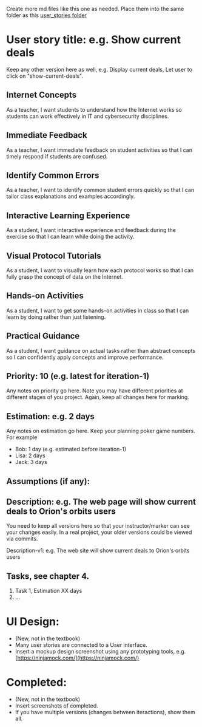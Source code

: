 Create more md files like this one as needed. Place them into the same folder 
as this [user_stories folder](./)

# User story title: e.g. Show current deals

Keep any other version here as well, e.g. Display current deals, Let user to click on "show-current-deals".

## Internet Concepts
As a teacher, I want students to understand how the Internet works so students can work effectively in IT and cybersecurity disciplines.
## Immediate Feedback
As a teacher, I want immediate feedback on student activities so that I can timely respond if students are confused.
## Identify Common Errors
As a teacher, I want to identify common student errors quickly so that I can tailor class explanations and examples accordingly.
## Interactive Learning Experience
As a student, I want interactive experience and feedback during the exercise so that I can learn while doing the activity.
## Visual Protocol Tutorials
As a student, I want to visually learn how each protocol works so that I can fully grasp the concept of data on the Internet.
## Hands-on Activities
As a student, I want to get some hands-on activities in class so that I can learn by doing rather than just listening.
## Practical Guidance
As a student, I want guidance on actual tasks rather than abstract concepts so I can confidently apply concepts and improve performance.

## Priority: 10 (e.g. latest for iteration-1)
Any notes on priority go here. 
Note you may have different priorities at different stages of you project.
Again, keep all changes here for marking.

## Estimation: e.g. 2 days
Any notes on estimation go here. Keep your planning poker game numbers. For example
* Bob: 1 day (e.g. estimated before iteration-1)
* Lisa: 2 days
* Jack: 3 days

## Assumptions (if any):

## Description: e.g. The web page will show current deals to Orion's orbits users
You need to keep all versions here so that your instructor/marker can see your changes easily. 
In a real project, your older versions could be viewed via commits.

Description-v1: e.g. The web site will show current deals to Orion's orbits users

## Tasks, see chapter 4.

1. Task 1, Estimation XX days
2. ...


# UI Design:
* (New, not in the textbook) 
* Many user stories are connected to a User interface.
* Insert a mockup design screenshot using any prototyping tools, e.g. [https://ninjamock.com/](https://ninjamock.com/)

# Completed:
* (New, not in the textbook) 
* Insert screenshots of completed. 
* If you have multiple versions (changes between iteractions), show them all.

